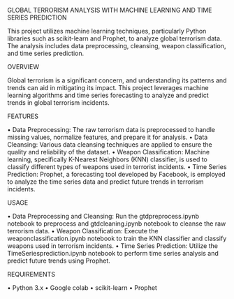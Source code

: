 GLOBAL TERRORISM ANALYSIS WITH MACHINE LEARNING AND TIME SERIES PREDICTION

This project utilizes machine learning techniques, particularly Python libraries such as scikit-learn and Prophet, to analyze global terrorism data. The analysis includes data preprocessing, cleansing, weapon classification, and time series prediction.

OVERVIEW

Global terrorism is a significant concern, and understanding its patterns and trends can aid in mitigating its impact. This project leverages machine learning algorithms and time series forecasting to analyze and predict trends in global terrorism incidents.

FEATURES

•	Data Preprocessing: The raw terrorism data is preprocessed to handle missing values, normalize features, and prepare it for analysis.
•	Data Cleansing: Various data cleansing techniques are applied to ensure the quality and reliability of the dataset.
•	Weapon Classification: Machine learning, specifically K-Nearest Neighbors (KNN) classifier, is used to classify different types of weapons used in terrorist incidents.
•	Time Series Prediction: Prophet, a forecasting tool developed by Facebook, is employed to analyze the time series data and predict future trends in terrorism incidents.

USAGE

•	Data Preprocessing and Cleansing: Run the gtdpreprocess.ipynb notebook to preprocess and gtdcleaning.ipynb notebook to cleanse the raw terrorism data.
•	Weapon Classification: Execute the weaponclassification.ipynb notebook to train the KNN classifier and classify weapons used in terrorism incidents.
•	Time Series Prediction: Utilize the TimeSeriesprediction.ipynb notebook to perform time series analysis and predict future trends using Prophet.

REQUIREMENTS

•	Python 3.x
•	Google colab
•	scikit-learn
•	Prophet

